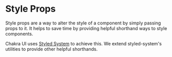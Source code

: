 # Style Props

Style props are a way to alter the style of a component by simply passing props
to it. It helps to save time by providing helpful shorthand ways to style
components.

Chakra UI uses [Styled System](https://styled-system.com/) to achieve this. We
extend styled-system's utilities to provide other helpful shorthands.
